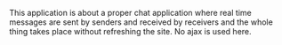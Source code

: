This application is about a proper chat application where real time messages are sent by senders and received by receivers and the whole thing takes place without refreshing the site. No ajax is used here.
